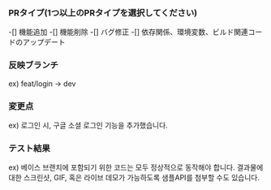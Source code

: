 ### PRタイプ(1つ以上のPRタイプを選択してください)
-[] 機能追加
-[] 機能削除
-[] バグ修正
-[] 依存関係、環境変数、ビルド関連コードのアップデート

### 反映ブランチ
ex) feat/login -> dev

### 変更点
ex) 로그인 시, 구글 소셜 로그인 기능을 추가했습니다.

### テスト結果
ex) 베이스 브랜치에 포함되기 위한 코드는 모두 정상적으로 동작해야 합니다. 결과물에 대한 스크린샷, GIF, 혹은 라이브 데모가 가능하도록 샘플API를 첨부할 수도 있습니다.
